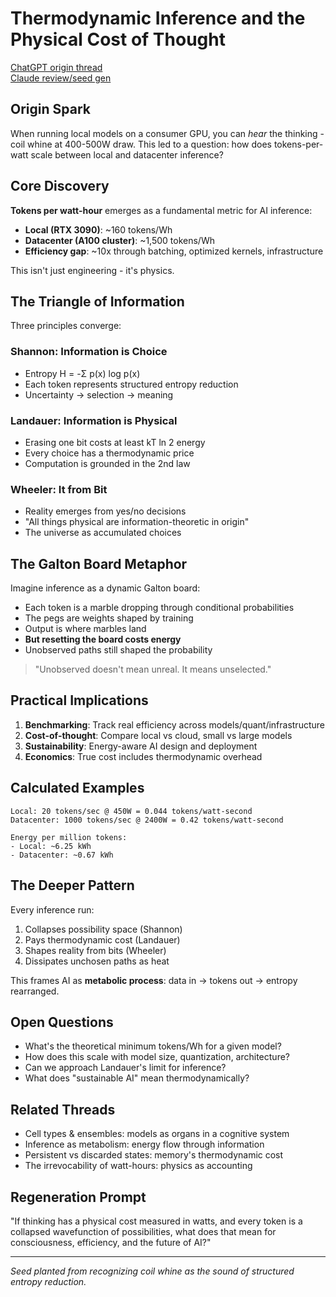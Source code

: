 # Thermodynamic Inference and the Physical Cost of Thought  

[ChatGPT origin thread](https://chatgpt.com/share/6859b207-4960-8005-b4d0-5563b8b684ab)  
[Claude review/seed gen](https://claude.ai/share/a3048aa5-b21b-4789-9630-d2c9dce35526)  

## Origin Spark

When running local models on a consumer GPU, you can *hear* the thinking - coil whine at 400-500W draw. This led to a question: how does tokens-per-watt scale between local and datacenter inference?

## Core Discovery

**Tokens per watt-hour** emerges as a fundamental metric for AI inference:

- **Local (RTX 3090)**: ~160 tokens/Wh
- **Datacenter (A100 cluster)**: ~1,500 tokens/Wh
- **Efficiency gap**: ~10x through batching, optimized kernels, infrastructure

This isn't just engineering - it's physics.

## The Triangle of Information

Three principles converge:

### Shannon: Information is Choice
- Entropy H = -Σ p(x) log p(x)
- Each token represents structured entropy reduction
- Uncertainty → selection → meaning

### Landauer: Information is Physical  
- Erasing one bit costs at least kT ln 2 energy
- Every choice has a thermodynamic price
- Computation is grounded in the 2nd law

### Wheeler: It from Bit
- Reality emerges from yes/no decisions
- "All things physical are information-theoretic in origin"
- The universe as accumulated choices

## The Galton Board Metaphor

Imagine inference as a dynamic Galton board:
- Each token is a marble dropping through conditional probabilities
- The pegs are weights shaped by training
- Output is where marbles land
- **But resetting the board costs energy**
- Unobserved paths still shaped the probability

> "Unobserved doesn't mean unreal. It means unselected."

## Practical Implications

1. **Benchmarking**: Track real efficiency across models/quant/infrastructure
2. **Cost-of-thought**: Compare local vs cloud, small vs large models  
3. **Sustainability**: Energy-aware AI design and deployment
4. **Economics**: True cost includes thermodynamic overhead

## Calculated Examples

```
Local: 20 tokens/sec @ 450W = 0.044 tokens/watt-second
Datacenter: 1000 tokens/sec @ 2400W = 0.42 tokens/watt-second

Energy per million tokens:
- Local: ~6.25 kWh
- Datacenter: ~0.67 kWh
```

## The Deeper Pattern

Every inference run:
1. Collapses possibility space (Shannon)
2. Pays thermodynamic cost (Landauer)  
3. Shapes reality from bits (Wheeler)
4. Dissipates unchosen paths as heat

This frames AI as **metabolic process**: data in → tokens out → entropy rearranged.

## Open Questions

- What's the theoretical minimum tokens/Wh for a given model?
- How does this scale with model size, quantization, architecture?
- Can we approach Landauer's limit for inference?
- What does "sustainable AI" mean thermodynamically?

## Related Threads

- Cell types & ensembles: models as organs in a cognitive system
- Inference as metabolism: energy flow through information
- Persistent vs discarded states: memory's thermodynamic cost
- The irrevocability of watt-hours: physics as accounting

## Regeneration Prompt

"If thinking has a physical cost measured in watts, and every token is a collapsed wavefunction of possibilities, what does that mean for consciousness, efficiency, and the future of AI?"

---

*Seed planted from recognizing coil whine as the sound of structured entropy reduction.*